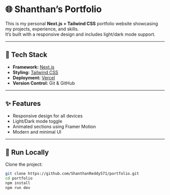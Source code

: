 # 🌐 Shanthan’s Portfolio

This is my personal **Next.js + Tailwind CSS** portfolio website showcasing my projects, experience, and skills.  
It’s built with a responsive design and includes light/dark mode support.

---

## 🧩 Tech Stack
- **Framework:** [Next.js](https://nextjs.org/)
- **Styling:** [Tailwind CSS](https://tailwindcss.com/)
- **Deployment:** [Vercel](https://vercel.com/)
- **Version Control:** Git & GitHub

---

## ✨ Features
- Responsive design for all devices  
- Light/Dark mode toggle  
- Animated sections using Framer Motion  
- Modern and minimal UI

---

## 🚀 Run Locally

Clone the project:

```bash
git clone https://github.com/ShanthanReddy571/portfolio.git
cd portfolio
npm install
npm run dev
